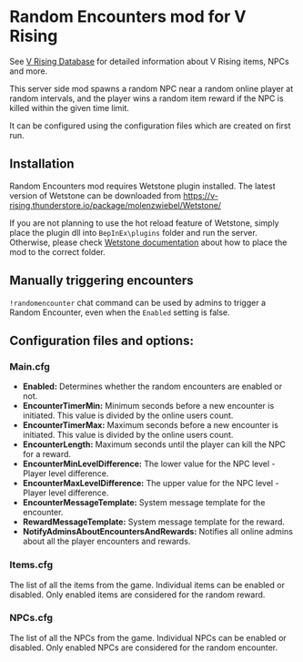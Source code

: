 # Random Encounters mod for V Rising

See [V Rising Database](https://gaming.tools/v-rising) for detailed information about V Rising items, NPCs and more.

This server side mod spawns a random NPC near a random online player at random intervals, and the player wins a random item reward if the NPC is killed within the given time limit.

It can be configured using the configuration files which are created on first run.

## Installation

Random Encounters mod requires Wetstone plugin installed. The latest version of Wetstone can be downloaded from https://v-rising.thunderstore.io/package/molenzwiebel/Wetstone/

If you are not planning to use the hot reload feature of Wetstone, simply place the plugin dll into `BepInEx\plugins` folder and run the server. Otherwise, please check [Wetstone documentation](https://molenzwiebel.github.io/Wetstone/features/reload.html) about how to place the mod to the correct folder.

## Manually triggering encounters

`!randomencounter` chat command can be used by admins to trigger a Random Encounter, even when the `Enabled` setting is false.

## Configuration files and options:

### Main.cfg
- **Enabled:** 
Determines whether the random encounters are enabled or not.
- **EncounterTimerMin:** 
Minimum seconds before a new encounter is initiated. This value is divided by the online users count.
- **EncounterTimerMax:** 
Maximum seconds before a new encounter is initiated. This value is divided by the online users count.
- **EncounterLength:** 
Maximum seconds until the player can kill the NPC for a reward.
- **EncounterMinLevelDifference:** 
The lower value for the NPC level - Player level difference.
- **EncounterMaxLevelDifference:** 
The upper value for the NPC level - Player level difference.
- **EncounterMessageTemplate:** 
System message template for the encounter.
- **RewardMessageTemplate:** 
System message template for the reward.
- **NotifyAdminsAboutEncountersAndRewards:**
Notifies all online admins about all the player encounters and rewards.

### Items.cfg

The list of all the items from the game. Individual items can be enabled or disabled. Only enabled items are considered for the random reward.

### NPCs.cfg

The list of all the NPCs from the game. Individual NPCs can be enabled or disabled. Only enabled NPCs are considered for the random encounter.

